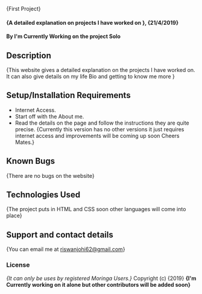 {First Project}
#### {A detailed explanation on projects I have worked on }, {21/4/2019}
#### By I'm Currently Working on the project Solo
## Description
{This website gives a detailed explanation on the projects I have worked on. It can also give details on my life Bio and getting to know me more }
## Setup/Installation Requirements
* Internet Access.
* Start off with the About me.
* Read the details on the page and follow the instructions they are quite precise.
{Currently this version has no other versions it just requires internet access and improvements will be coming up soon Cheers Mates.}
## Known Bugs
{There are no bugs on the website}
## Technologies Used
{The project puts in HTML and CSS soon other languages will come into place}
## Support and contact details
{You can email me at riswanjohi62@gmail.com}
### License
*{It can only be uses by registered Moringa Users.}*
Copyright (c) {2019} **{I'm Currently working on it alone but other contributors will be added soon}**
